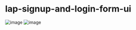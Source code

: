 # lap-signup-and-login-form-ui
![image](https://user-images.githubusercontent.com/97181113/204065796-0f57d171-3f4b-4587-96ef-a871506259df.png)
![image](https://user-images.githubusercontent.com/97181113/204065804-1b1ba142-b010-479e-9c1d-63d1582f4221.png)
